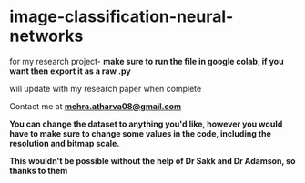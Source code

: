 # image-classification-neural-networks
for my research project- **make sure to run the file in google colab, if you want then export it as a raw .py**

will update with my research paper when complete

Contact me at **mehra.atharva08@gmail.com**

**You can change the dataset to anything you'd like, however you would have to make sure to change some values in the code, including the resolution and bitmap scale.**

**This wouldn't be possible without the help of Dr Sakk and Dr Adamson, so thanks to them**

